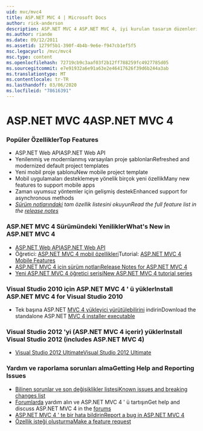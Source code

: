 ```yaml
---
uid: mvc/mvc4
title: ASP.NET MVC 4 | Microsoft Docs
author: rick-anderson
description: ASP.NET MVC 4 ASP.NET MVC 4, iyi kurulan tasarım düzenlerini ve AS 'nin gücünü kullanarak ölçeklenebilir, standartlara dayalı Web uygulamaları oluşturmaya yönelik bir çerçevedir...
ms.author: riande
ms.date: 09/12/2011
ms.assetid: 1279f5b1-390f-4b4b-9e6e-f947cb1ef5f5
msc.legacyurl: /mvc/mvc4
msc.type: content
ms.openlocfilehash: 72719cb9c3aaf03f2b12ff788259fc4927785d05
ms.sourcegitcommit: e7e91932a6e91a63e2e46417626f39d6b244a3ab
ms.translationtype: MT
ms.contentlocale: tr-TR
ms.lasthandoff: 03/06/2020
ms.locfileid: "78616391"
---
```

# <a name="aspnet-mvc-4"></a><span data-ttu-id="dc838-103">ASP.NET MVC 4</span><span class="sxs-lookup"><span data-stu-id="dc838-103">ASP.NET MVC 4</span></span>

### <a name="top-features"></a><span data-ttu-id="dc838-104">Popüler Özellikler</span><span class="sxs-lookup"><span data-stu-id="dc838-104">Top Features</span></span>

- <span data-ttu-id="dc838-105">ASP.NET Web API</span><span class="sxs-lookup"><span data-stu-id="dc838-105">ASP.NET Web API</span></span>
- <span data-ttu-id="dc838-106">Yenilenmiş ve modernlanmış varsayılan proje şablonları</span><span class="sxs-lookup"><span data-stu-id="dc838-106">Refreshed and modernized default project templates</span></span>
- <span data-ttu-id="dc838-107">Yeni mobil proje şablonu</span><span class="sxs-lookup"><span data-stu-id="dc838-107">New mobile project template</span></span>
- <span data-ttu-id="dc838-108">Mobil uygulamaları desteklemeye yönelik birçok yeni özellik</span><span class="sxs-lookup"><span data-stu-id="dc838-108">Many new features to support mobile apps</span></span>
- <span data-ttu-id="dc838-109">Zaman uyumsuz yöntemler için gelişmiş destek</span><span class="sxs-lookup"><span data-stu-id="dc838-109">Enhanced support for asynchronous methods</span></span>
- <span data-ttu-id="dc838-110">*[Sürüm notlarındaki](../whitepapers/mvc4-release-notes.md) tam özellik listesini okuyun*</span><span class="sxs-lookup"><span data-stu-id="dc838-110">*Read the full feature list in the [release notes](../whitepapers/mvc4-release-notes.md)*</span></span>

### <a name="whats-new-in-aspnet-mvc-4"></a><span data-ttu-id="dc838-111">ASP.NET MVC 4 Sürümündeki Yenilikler</span><span class="sxs-lookup"><span data-stu-id="dc838-111">What's New in ASP.NET MVC 4</span></span>

- [<span data-ttu-id="dc838-112">ASP.NET Web API</span><span class="sxs-lookup"><span data-stu-id="dc838-112">ASP.NET Web API</span></span>](../web-api/index.md)
- <span data-ttu-id="dc838-113">Öğretici: [ASP.NET MVC 4 mobil özellikleri](overview/older-versions/aspnet-mvc-4-mobile-features.md)</span><span class="sxs-lookup"><span data-stu-id="dc838-113">Tutorial: [ASP.NET MVC 4 Mobile Features](overview/older-versions/aspnet-mvc-4-mobile-features.md)</span></span>
- [<span data-ttu-id="dc838-114">ASP.NET MVC 4 için sürüm notları</span><span class="sxs-lookup"><span data-stu-id="dc838-114">Release Notes for ASP.NET MVC 4</span></span>](../whitepapers/mvc4-release-notes.md)
- [<span data-ttu-id="dc838-115">Yeni ASP.NET MVC 4 öğretici serisi</span><span class="sxs-lookup"><span data-stu-id="dc838-115">New ASP.NET MVC 4 tutorial series</span></span>](overview/older-versions/getting-started-with-aspnet-mvc4/intro-to-aspnet-mvc-4.md)

### <a name="install-aspnet-mvc-4-for-visual-studio-2010"></a><span data-ttu-id="dc838-116">Visual Studio 2010 için ASP.NET MVC 4 ' ü yükler</span><span class="sxs-lookup"><span data-stu-id="dc838-116">Install ASP.NET MVC 4 for Visual Studio 2010</span></span>

- <span data-ttu-id="dc838-117">Tek başına ASP.NET [MVC 4 yükleyici yürütülebilirini](https://www.microsoft.com/download/details.aspx?id=30683) indirin</span><span class="sxs-lookup"><span data-stu-id="dc838-117">Download the standalone ASP.NET [MVC 4 installer executable](https://www.microsoft.com/download/details.aspx?id=30683)</span></span>

### <a name="install-visual-studio-2012-includes-aspnet-mvc-4"></a><span data-ttu-id="dc838-118">Visual Studio 2012 'yi (ASP.NET MVC 4 içerir) yükler</span><span class="sxs-lookup"><span data-stu-id="dc838-118">Install Visual Studio 2012 (includes ASP.NET MVC 4)</span></span>

- [<span data-ttu-id="dc838-119">Visual Studio 2012 Ultimate</span><span class="sxs-lookup"><span data-stu-id="dc838-119">Visual Studio 2012 Ultimate</span></span>](https://go.microsoft.com/fwlink/?linkid=247148)

### <a name="getting-help-and-reporting-issues"></a><span data-ttu-id="dc838-120">Yardım ve raporlama sorunları alma</span><span class="sxs-lookup"><span data-stu-id="dc838-120">Getting Help and Reporting Issues</span></span>

- [<span data-ttu-id="dc838-121">Bilinen sorunlar ve son değişiklikler listesi</span><span class="sxs-lookup"><span data-stu-id="dc838-121">Known issues and breaking changes list</span></span>](../whitepapers/mvc4-release-notes.md#_Toc303253815)
- <span data-ttu-id="dc838-122">[Forumlarda](https://forums.asp.net/1146.aspx) yardım alın ve ASP.NET MVC 4 ' ü tartışın</span><span class="sxs-lookup"><span data-stu-id="dc838-122">Get help and discuss ASP.NET MVC 4 in the [forums](https://forums.asp.net/1146.aspx)</span></span>
- [<span data-ttu-id="dc838-123">ASP.NET MVC 4 ' te bir hata bildirin</span><span class="sxs-lookup"><span data-stu-id="dc838-123">Report a bug in ASP.NET MVC 4</span></span>](https://github.com/aspnet/AspNetWebStack/issues)
- [<span data-ttu-id="dc838-124">Özellik isteği oluşturma</span><span class="sxs-lookup"><span data-stu-id="dc838-124">Make a feature request</span></span>](http://aspnet.uservoice.com/forums/41201-asp-net-mvc)
